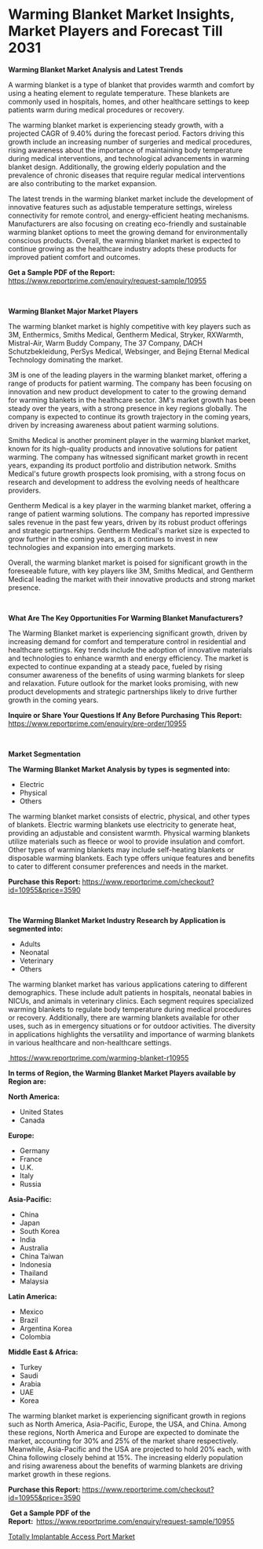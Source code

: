 <p><h1>Warming Blanket Market Insights, Market Players and Forecast Till 2031</h1></p><p><strong>Warming Blanket Market Analysis and Latest Trends</strong></p>
<p><p>A warming blanket is a type of blanket that provides warmth and comfort by using a heating element to regulate temperature. These blankets are commonly used in hospitals, homes, and other healthcare settings to keep patients warm during medical procedures or recovery.</p><p>The warming blanket market is experiencing steady growth, with a projected CAGR of 9.40% during the forecast period. Factors driving this growth include an increasing number of surgeries and medical procedures, rising awareness about the importance of maintaining body temperature during medical interventions, and technological advancements in warming blanket design. Additionally, the growing elderly population and the prevalence of chronic diseases that require regular medical interventions are also contributing to the market expansion.</p><p>The latest trends in the warming blanket market include the development of innovative features such as adjustable temperature settings, wireless connectivity for remote control, and energy-efficient heating mechanisms. Manufacturers are also focusing on creating eco-friendly and sustainable warming blanket options to meet the growing demand for environmentally conscious products. Overall, the warming blanket market is expected to continue growing as the healthcare industry adopts these products for improved patient comfort and outcomes.</p></p>
<p><strong>Get a Sample PDF of the Report:&nbsp;</strong> <a href="https://www.reportprime.com/enquiry/request-sample/10955">https://www.reportprime.com/enquiry/request-sample/10955</a></p>
<p>&nbsp;</p>
<p><strong>Warming Blanket Major Market Players</strong></p>
<p><p>The warming blanket market is highly competitive with key players such as 3M, Enthermics, Smiths Medical, Gentherm Medical, Stryker, RXWarmth, Mistral-Air, Warm Buddy Company, The 37 Company, DACH Schutzbekleidung, PerSys Medical, Websinger, and Bejing Eternal Medical Technology dominating the market.</p><p>3M is one of the leading players in the warming blanket market, offering a range of products for patient warming. The company has been focusing on innovation and new product development to cater to the growing demand for warming blankets in the healthcare sector. 3M's market growth has been steady over the years, with a strong presence in key regions globally. The company is expected to continue its growth trajectory in the coming years, driven by increasing awareness about patient warming solutions.</p><p>Smiths Medical is another prominent player in the warming blanket market, known for its high-quality products and innovative solutions for patient warming. The company has witnessed significant market growth in recent years, expanding its product portfolio and distribution network. Smiths Medical's future growth prospects look promising, with a strong focus on research and development to address the evolving needs of healthcare providers.</p><p>Gentherm Medical is a key player in the warming blanket market, offering a range of patient warming solutions. The company has reported impressive sales revenue in the past few years, driven by its robust product offerings and strategic partnerships. Gentherm Medical's market size is expected to grow further in the coming years, as it continues to invest in new technologies and expansion into emerging markets.</p><p>Overall, the warming blanket market is poised for significant growth in the foreseeable future, with key players like 3M, Smiths Medical, and Gentherm Medical leading the market with their innovative products and strong market presence.</p></p>
<p>&nbsp;</p>
<p><strong>What Are The Key Opportunities For Warming Blanket Manufacturers?</strong></p>
<p><p>The Warming Blanket market is experiencing significant growth, driven by increasing demand for comfort and temperature control in residential and healthcare settings. Key trends include the adoption of innovative materials and technologies to enhance warmth and energy efficiency. The market is expected to continue expanding at a steady pace, fueled by rising consumer awareness of the benefits of using warming blankets for sleep and relaxation. Future outlook for the market looks promising, with new product developments and strategic partnerships likely to drive further growth in the coming years.</p></p>
<p><strong>Inquire or Share Your Questions If Any Before Purchasing This Report:</strong> <a href="https://www.reportprime.com/enquiry/pre-order/10955">https://www.reportprime.com/enquiry/pre-order/10955</a></p>
<p>&nbsp;</p>
<p><strong>Market Segmentation</strong></p>
<p><strong>The Warming Blanket Market Analysis by types is segmented into:</strong></p>
<p><ul><li>Electric</li><li>Physical</li><li>Others</li></ul></p>
<p><p>The warming blanket market consists of electric, physical, and other types of blankets. Electric warming blankets use electricity to generate heat, providing an adjustable and consistent warmth. Physical warming blankets utilize materials such as fleece or wool to provide insulation and comfort. Other types of warming blankets may include self-heating blankets or disposable warming blankets. Each type offers unique features and benefits to cater to different consumer preferences and needs in the market.</p></p>
<p><strong>Purchase this Report:&nbsp;</strong><a href="https://www.reportprime.com/checkout?id=10955&price=3590">https://www.reportprime.com/checkout?id=10955&price=3590</a></p>
<p>&nbsp;</p>
<p><strong>The Warming Blanket Market Industry Research by Application is segmented into:</strong></p>
<p><ul><li>Adults</li><li>Neonatal</li><li>Veterinary</li><li>Others</li></ul></p>
<p><p>The warming blanket market has various applications catering to different demographics. These include adult patients in hospitals, neonatal babies in NICUs, and animals in veterinary clinics. Each segment requires specialized warming blankets to regulate body temperature during medical procedures or recovery. Additionally, there are warming blankets available for other uses, such as in emergency situations or for outdoor activities. The diversity in applications highlights the versatility and importance of warming blankets in various healthcare and non-healthcare settings.</p></p>
<p><a href="https://www.reportprime.com/warming-blanket-r10955">&nbsp;https://www.reportprime.com/warming-blanket-r10955</a></p>
<p><strong>In terms of Region, the Warming Blanket Market Players available by Region are:</strong></p>
<p>
    <p> <strong> North America: </strong>
        <ul>
            <li>United States</li>
            <li>Canada</li>
        </ul>
        </p> 
    <p> <strong> Europe: </strong>
        <ul>
            <li>Germany</li>
            <li>France</li>
            <li>U.K.</li>
            <li>Italy</li>
            <li>Russia</li>
        </ul>
        </p> 
    <p> <strong> Asia-Pacific: </strong>
        <ul>
            <li>China</li>
            <li>Japan</li>
            <li>South Korea</li>
            <li>India</li>
            <li>Australia</li>
            <li>China Taiwan</li>
            <li>Indonesia</li>
            <li>Thailand</li>
            <li>Malaysia</li>
        </ul>
        </p> 
    <p> <strong> Latin America: </strong>
        <ul>
            <li>Mexico</li>
            <li>Brazil</li>
            <li>Argentina Korea</li>
            <li>Colombia</li>
        </ul>
        </p> 
    <p> <strong> Middle East & Africa: </strong>
        <ul>
            <li>Turkey</li>
            <li>Saudi</li>
            <li>Arabia</li>
            <li>UAE</li>
            <li>Korea</li>
        </ul>
    </p>
    </p>
<p><p>The warming blanket market is experiencing significant growth in regions such as North America, Asia-Pacific, Europe, the USA, and China. Among these regions, North America and Europe are expected to dominate the market, accounting for 30% and 25% of the market share respectively. Meanwhile, Asia-Pacific and the USA are projected to hold 20% each, with China following closely behind at 15%. The increasing elderly population and rising awareness about the benefits of warming blankets are driving market growth in these regions.</p></p>
<p><strong>Purchase this Report: </strong><a href="https://www.reportprime.com/checkout?id=10955&price=3590">https://www.reportprime.com/checkout?id=10955&price=3590</a></p>
<p>&nbsp;<strong>Get a Sample PDF of the Report:&nbsp;&nbsp;</strong><a href="https://www.reportprime.com/enquiry/request-sample/10955">https://www.reportprime.com/enquiry/request-sample/10955</a></p>
<p><strong></strong></p>
<p><p><a href="https://github.com/rahu1506/Market-Research-Report-List-5/blob/main/totally-implantable-access-port-market.md">Totally Implantable Access Port Market</a></p></p>